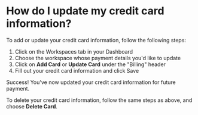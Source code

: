# How do I update my credit card information? 

To add or update your credit card information, follow the following steps: 

1. Click on the Workspaces tab in your Dashboard
2. Choose the workspace whose payment details you'd like to update
3. Click on **Add Card** or **Update Card** under the "Billing" header
4. Fill out your credit card information and click Save

Success! You've now updated your credit card information for future payment. 

To delete your credit card information, follow the same steps as above, and choose **Delete Card**. 
